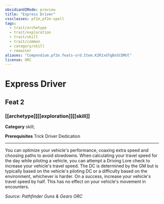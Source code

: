 ```yaml
---
obsidianUIMode: preview
title: "Express Driver"
cssclasses: pf2e,pf2e-spell
tags:
  - trait/archetype
  - trait/exploration
  - trait/skill
  - trait/common
  - category/skill
  - remaster
aliases: "Compendium.pf2e.feats-srd.Item.K2R1xGTgBnSCDMUl"
license: ORC
---
```

# Express Driver
## Feat 2
### [[archetype]][[exploration]][[skill]]

**Category** skill; 



**Prerequisites** Trick Driver Dedication
* * *
You can optimize your vehicle's performance, coaxing extra speed and choosing paths to avoid slowdowns. When calculating your travel speed for the day while piloting a vehicle, you can attempt a Driving Lore check to increase your vehicle's travel speed. The DC is determined by the GM but is typically based on the vehicle's piloting DC or a difficulty based on the environment, whichever is harder. On a success, increase your vehicle's travel speed by half. This has no effect on your vehicle's movement in encounters.

*Source: Pathfinder Guns & Gears*
*ORC*